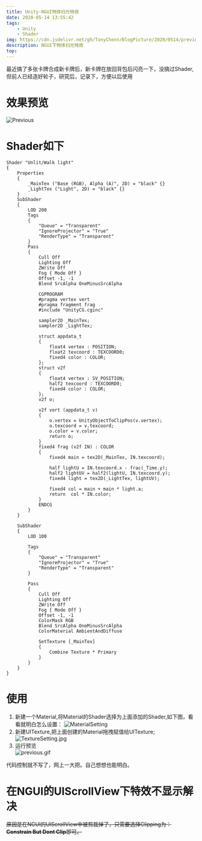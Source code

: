 ```yaml
---
title: Unity-NGUI物体扫光特效
date: 2020-05-14 13:55:42
tags: 
    - Unity
    - Shader
img: https://cdn.jsdelivr.net/gh/TonyChenn/BlogPicture/2020/0514/previous.gif
description: NGUI下物体扫光特效
top:
---
```

最近搞了多张卡牌合成新卡牌后，新卡牌在放回背包后闪亮一下，没搞过Shader,但前人已经造好轮子，研究后，记录下，方便以后使用
# 效果预览
![Previous](https://cdn.jsdelivr.net/gh/TonyChenn/BlogPicture/2020/0514/LightWalk.gif)


# Shader如下
```shader
Shader "Unlit/Walk light"
{
	Properties
	{
		_MainTex ("Base (RGB), Alpha (A)", 2D) = "black" {}
		_LightTex ("Light", 2D) = "black" {}
	}
	SubShader
	{
		LOD 200
		Tags
		{
			"Queue" = "Transparent"
			"IgnoreProjector" = "True"
			"RenderType" = "Transparent"
		}
		Pass
		{
			Cull Off
			Lighting Off
			ZWrite Off
			Fog { Mode Off }
			Offset -1, -1
			Blend SrcAlpha OneMinusSrcAlpha

			CGPROGRAM
			#pragma vertex vert
			#pragma fragment frag			
			#include "UnityCG.cginc"

			sampler2D _MainTex;
			sampler2D _LightTex;
	
			struct appdata_t
			{
				float4 vertex : POSITION;
				float2 texcoord : TEXCOORD0;
				fixed4 color : COLOR;
			};
			struct v2f
			{
				float4 vertex : SV_POSITION;
				half2 texcoord : TEXCOORD0;
				fixed4 color : COLOR;
			};
			v2f o;

			v2f vert (appdata_t v)
			{
				o.vertex = UnityObjectToClipPos(v.vertex);
				o.texcoord = v.texcoord;
				o.color = v.color;
				return o;
			}	
			fixed4 frag (v2f IN) : COLOR
			{
				fixed4 main = tex2D(_MainTex, IN.texcoord);
				
                half lightU = IN.texcoord.x - frac(_Time.y);
                half2 lightUV = half2(lightU, IN.texcoord.y);
                fixed4 light = tex2D(_LightTex, lightUV);
				
				fixed4 col = main + main * light.a;
				return  col * IN.color;
			}
			ENDCG
		}
	}

	SubShader
	{
		LOD 100

		Tags
		{
			"Queue" = "Transparent"
			"IgnoreProjector" = "True"
			"RenderType" = "Transparent"
		}
		
		Pass
		{
			Cull Off
			Lighting Off
			ZWrite Off
			Fog { Mode Off }
			Offset -1, -1
			ColorMask RGB
			Blend SrcAlpha OneMinusSrcAlpha
			ColorMaterial AmbientAndDiffuse
			
			SetTexture [_MainTex]
			{
				Combine Texture * Primary
			}
		}
	}
}

```

# 使用
1. 新建一个Material,将Material的Shader选择为上面添加的Shader,如下图，看看就明白怎么设置：
![MaterialSetting](https://cdn.jsdelivr.net/gh/TonyChenn/BlogPicture/2020/0514/MaterialSetting.jpg)
2. 新建UITexture,把上面创建的Material拖拽赋值给UITexture;
![TextureSetting.jpg](https://cdn.jsdelivr.net/gh/TonyChenn/BlogPicture/2020/0514/TextureSetting.jpg)
3. 运行预览</br>
![previous.gif](https://cdn.jsdelivr.net/gh/TonyChenn/BlogPicture/2020/0514/previous.gif)

代码控制就不写了，网上一大把。自己想想也能明白。

# 在NGUI的UIScrollView下特效不显示解决
~~原因是在NGUI的UIScrollView中被剪裁掉了，只需要选择Clipping为：**Constrain But Dont Clip**即可。~~
